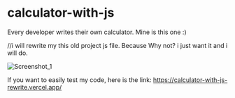 # calculator-with-js

Every developer writes their own calculator. Mine is this one :)

//i will rewrite my this old project js file. Because Why not? i just want it and i will do.

![Screenshot_1](https://user-images.githubusercontent.com/42185275/211443332-cd94bc54-295b-4364-b75a-f1ea1a0673c5.jpg)

If you want to easily test my code, here is the link: https://calculator-with-js-rewrite.vercel.app/
